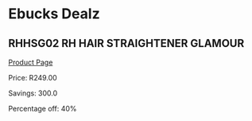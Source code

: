 
# Ebucks Dealz
## RHHSG02 RH HAIR STRAIGHTENER GLAMOUR
[Product Page](https://www.ebucks.com/web/shop/productSelected.do?prodId=604581822&catId=1158500560)

Price: R249.00

Savings: 300.0

Percentage off: 40%
	